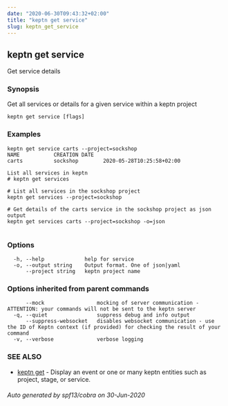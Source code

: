 ```yaml
---
date: "2020-06-30T09:43:32+02:00"
title: "keptn get service"
slug: keptn_get_service
---
```

## keptn get service

Get service details

### Synopsis

Get all services or details for a given service within a keptn project

```
keptn get service [flags]
```

### Examples

```
keptn get service carts --project=sockshop
NAME           CREATION DATE                 
carts          sockshop        2020-05-28T10:25:58+02:00

List all services in keptn
# keptn get services

# List all services in the sockshop project
keptn get services --project=sockshop

# Get details of the carts service in the sockshop project as json output
keptn get services carts --project=sockshop -o=json
	
```

### Options

```
  -h, --help             help for service
  -o, --output string    Output format. One of json|yaml
      --project string   keptn project name
```

### Options inherited from parent commands

```
      --mock                 mocking of server communication - ATTENTION: your commands will not be sent to the keptn server
  -q, --quiet                suppress debug and info output
      --suppress-websocket   disables websocket communication - use the ID of Keptn context (if provided) for checking the result of your command
  -v, --verbose              verbose logging
```

### SEE ALSO

* [keptn get](../keptn_get/)	 - Display an event or one or many keptn entities such as project, stage, or service.

###### Auto generated by spf13/cobra on 30-Jun-2020
